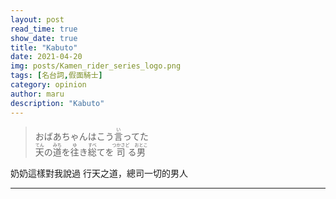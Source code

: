 ```yaml
---
layout: post
read_time: true
show_date: true
title: "Kabuto"
date: 2021-04-20
img: posts/Kamen_rider_series_logo.png
tags: [名台詞,假面騎士]
category: opinion
author: maru
description: "Kabuto"
---
```

> <div>おばあちゃんはこう<ruby><rb>言</rb><rt>い</rt></ruby>ってた</div><div><ruby><rb>天</rb><rt>てん</rt></ruby>の<ruby><rb>道</rb><rt>みち</rt></ruby>を<ruby><rb>往</rb><rt>ゆ</rt></ruby>き<ruby><rb>総</rb><rt>すべ</rt></ruby>てを<ruby><rb>司</rb><rt>つかさど</rt></ruby>る<ruby><rb>男</rb><rt>おとこ</rt></ruby></div>

奶奶這樣對我說過 
行天之道，總司一切的男人

---
